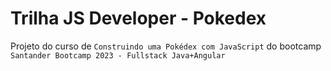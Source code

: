 # Trilha JS Developer - Pokedex

Projeto do curso de `Construindo uma Pokédex com JavaScript` do bootcamp ``Santander Bootcamp 2023 - Fullstack Java+Angular``